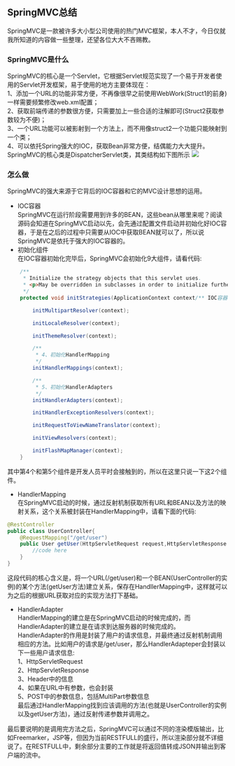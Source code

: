 ## SpringMVC总结

SpringMVC是一款被许多大小型公司使用的热门MVC框架，本人不才，今日仅就我所知道的内容做一些整理，还望各位大大不吝赐教。

### SpringMVC是什么
SpringMVC的核心是一个Servlet，它根据Servlet规范实现了一个易于开发者使用的Servlet开发框架，易于使用的地方主要体现在：  
1、添加一个URL的功能非常方便，不再像很早之前使用WebWork(Struct1的前身)一样需要频繁修改web.xml配置；  
2、获取前端传递的参数很方便，只需要加上一些合适的注解即可(Struct2获取参数较为不便)；  
3、一个URL功能可以被影射到一个方法上，而不用像struct2一个功能只能映射到一个类；  
4、可以依托Spring强大的IOC，获取Bean非常方便，结偶能力大大提升。  
SpringMVC的核心类是DispatcherServlet类，其类结构如下图所示
![](https://swapp-images.oss-cn-hangzhou.aliyuncs.com/user-head-img/20170930/005e48ef3c6b700c411219ebc399e05e.png)

### 怎么做
SpringMVC的强大来源于它背后的IOC容器和它的MVC设计思想的运用。
- IOC容器  
SpringMVC在运行阶段需要用到许多的BEAN，这些bean从哪里来呢？阅读源码会知道在SpringMVC启动以先，会先通过配置文件启动并初始化好IOC容器，于是在之后的过程中只需要从IOC中获取BEAN就可以了，所以说SpringMVC是依托于强大的IOC容器的。
- 初始化组件  
在IOC容器初始化完毕后，SpringMVC会初始化9大组件，请看代码:
```java
	/**
	 * Initialize the strategy objects that this servlet uses.
	 * <p>May be overridden in subclasses in order to initialize further strategy objects.
	 */
	protected void initStrategies(ApplicationContext context/** IOC容器 */) {

		initMultipartResolver(context);

		initLocaleResolver(context);

		initThemeResolver(context);

		/**
		 * 4、初始化HandlerMapping
         */
		initHandlerMappings(context);

		/**
		 * 5、初始化HandlerAdapters
         */
		initHandlerAdapters(context);

		initHandlerExceptionResolvers(context);

		initRequestToViewNameTranslator(context);

		initViewResolvers(context);

		initFlashMapManager(context);
	}
```
其中第4个和第5个组件是开发人员平时会接触到的，所以在这里只说一下这2个组件。
- HandlerMapping  
在SpringMVC启动的时候，通过反射机制获取所有URL和BEAN以及方法的映射关系，这个关系被封装在HandlerMapping中，请看下面的代码:
```java
@RestController
public class UserController{
    @RequestMapping("/get/user")
    public User getUser(HttpServletRequest request,HttpServletResponse response){
        //code here
    }
}
```

这段代码的核心含义是，将一个URL(/get/user)和一个BEAN(UserController的实例)的某个方法(getUser方法)建立关系，保存在HandllerMapping中，这样就可以为之后的根据URL获取对应的实现方法打下基础。

- HandlerAdapter  
HandlerMapping的建立是在SpringMVC启动的时候完成的，而HandlerAdapter的建立是在请求到达服务器的时候完成的。  
HandlerAdapter的作用是封装了用户的请求信息，并最终通过反射机制调用相应的方法。比如用户的请求是/get/user，那么HandlerAdapteper会封装以下一些用户请求信息:  
1、HttpServletRequest  
2、HttpServletResponse  
3、Header中的信息  
4、如果在URL中有参数，也会封装  
5、POST中的参数信息，包括MultiPart参数信息  
最后通过HandlerMapping找到应该调用的方法(也就是UserController的实例以及getUser方法)，通过反射传递参数并调用之。

最后要说明的是调用完方法之后，SpringMVC可以通过不同的渲染模版输出，比如Freemarker，JSP等，但因为当前RESTFULL的盛行，所以渲染部分就不详细说了。在RESTFULL中，剩余部分主要的工作就是将返回值转成JSON并输出到客户端的流中。


